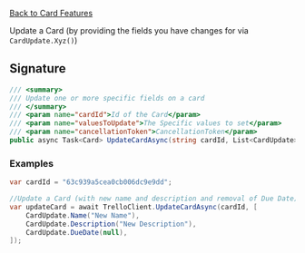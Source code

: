 [Back to Card Features](TrelloClient#card-features)

Update a Card (by providing the fields you have changes for via `CardUpdate.Xyz()`)

## Signature
```cs
/// <summary>
/// Update one or more specific fields on a card
/// </summary>
/// <param name="cardId">Id of the Card</param>
/// <param name="valuesToUpdate">The Specific values to set</param>
/// <param name="cancellationToken">CancellationToken</param>
public async Task<Card> UpdateCardAsync(string cardId, List<CardUpdate> valuesToUpdate, CancellationToken cancellationToken = default)
```
### Examples

```cs
var cardId = "63c939a5cea0cb006dc9e9dd";

//Update a Card (with new name and description and removal of Due Date)
var updateCard = await TrelloClient.UpdateCardAsync(cardId, [
    CardUpdate.Name("New Name"),
    CardUpdate.Description("New Description"),
    CardUpdate.DueDate(null),
]);
```